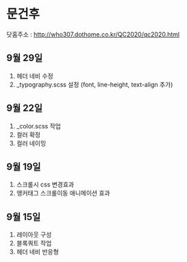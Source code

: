 # 문건후
닷홈주소 : http://who307.dothome.co.kr/QC2020/qc2020.html

## 9월 29일
1. 헤더 네비 수정
2. _typography.scss 설정 (font, line-height, text-align 추가)

## 9월 22일
1. _color.scss 작업
2. 컬러 확정
3. 컬러 네이밍

## 9월 19일
1. 스크롤시 css 변경효과
2. 앵커태그 스크롤이동 애니메이션 효과

## 9월 15일
1. 레이아웃 구성
2. 블록쿼트 작업
3. 헤더 네비 반응형

